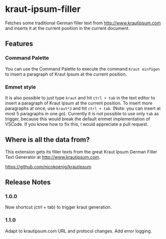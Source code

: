 # kraut-ipsum-filler

Fetches some traditional German filler text from http://www.krautipsum.com and inserts it at the current position in the current document.

## Features

### Command Palette

You can use the Command Palette to execute the command `Kraut einfügen` to insert a paragraph of Kraut Ipsum at the current position.

### Emmet style

It is also possible to just type `kraut` and hit `ctrl + tab` in the text editor to insert a paragraph of Kraut Ipsum at the current position.
To insert more paragraphs at once, use `kraut*3` and hit `ctrl + tab`. (Note: you can insert at most 5 paragraphs in one go). Currently it is not possible to use only `tab` as trigger, because
this would break the default emmet implementation of VSCode. If you know how to fix this, I would appreciate a pull request.

## Where is all the data from?

This extension gets its filler texts from the great Kraut Ipsum German Filler Text Generator at
<a href="http://www.krautipsum.com">http://www.krautipsum.com</a>.

<a href="https://github.com/nicokoenig/krautipsum">https://github.com/nicokoenig/krautipsum</a>

## Release Notes

### 1.0.0

Now shortcut (ctrl + tab) to trigger kraut generation.

### 1.1.0

Adapt to krautipsum.com URL and protocol changes. Add error logging.
